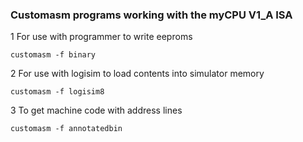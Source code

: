### Customasm programs working with the myCPU V1_A ISA

1 For use with programmer to write eeproms
```
customasm -f binary

```
2 For use with logisim to load contents into simulator memory
```
customasm -f logisim8

```
3 To get machine code with address lines
```
customasm -f annotatedbin


